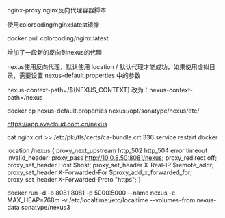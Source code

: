 nginx-proxy nginx反向代理容器脚本

使用colorcoding/nginx:latest镜像

docker pull colorcoding/nginx:latest




增加了一段新的反向到nexus的代理

nexus使用反向代理，默认使用 location / 默认代理才能成功，如果使用虚拟目录，需要设置 nexus-default.properties 中的参数

nexus-context-path=/${NEXUS_CONTEXT} 改为：nexus-context-path=/nexus

docker cp nexus-default.properties  nexus:/opt/sonatype/nexus/etc/

https://app.avacloud.com.cn/nexus 




cat nginx.crt >> /etc/pki/tls/certs/ca-bundle.crt
  336  service restart docker


 location /nexus {
                proxy_next_upstream http_502 http_504 error timeout invalid_header;
                proxy_pass http://10.0.8.50:8081/nexus;
                proxy_redirect off;
                proxy_set_header Host $host;
                proxy_set_header X-Real-IP $remote_addr;
                proxy_set_header X-Forwarded-For $proxy_add_x_forwarded_for;
                proxy_set_header X-Forwarded-Proto "https";
        }


docker run -d -p 8081:8081 -p 5000:5000 --name nexus -e MAX_HEAP=768m -v /etc/localtime:/etc/localtime  --volumes-from nexus-data sonatype/nexus3